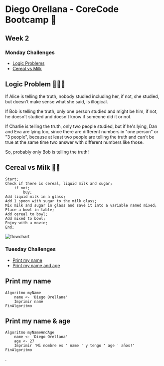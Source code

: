 # Diego Orellana - CoreCode Bootcamp 🚀
## Week 2
### Monday Challenges
- [Logic Problems](https://github.com/DiegoMGE/core-code-from-scratch-readme-week-2/edit/main/README.md#logic-problem)
- [Cereal vs Milk](https://github.com/DiegoMGE/core-code-from-scratch-readme-week-2/edit/main/README.md#cereal-vs-milk)

## Logic Problem 😵‍💫🧠
If Alice is telling the truth, nobody studied including her, if not, she studied, but doesn't make sense what she said, is illogical.

If Bob is telling the truth, only one person studied and might be him, if not, he doesn't studied and doesn't know if someone did it or not.

If Charlie is telling the truth, only two people studied, but if he's lying, Dan and Eva are lying too, since there are different numbers in "one person" or "3 people", because at least two people are telling the truth and can't be true at the same time two answer with different numbers like those.

So, probably only Bob is telling the truth!

## Cereal vs Milk 🌽🥛
```
Start;
Check if there is cereal, liquid milk and sugar;
    if not;
        buy;
Add liquid milk in a glass;
Add 1 spoon with sugar to the milk glass;
Mix milk and sugar in glass and save it into a variable named mixed;
Place a bowl in table;
Add cereal to bowl;
Add mixed to bowl;
Enjoy with a movie;
End;
```
![flowchart](https://i.imgur.com/2W8BmcU.png)

### Tuesday Challenges
- [Print my name]()
- [Print my name and age]()
## Print my name
```
Algoritmo myName
	name <- 'Diego Orellana'
	Imprimir name
FinAlgoritmo
```

## Print my name & age
```
Algoritmo myNameAndAge
	name <- 'Diego Orellana'
	age <- 27
	Imprimir 'Mi nombre es ' name ' y tengo ' age ' años!'
FinAlgoritmo
```
.
